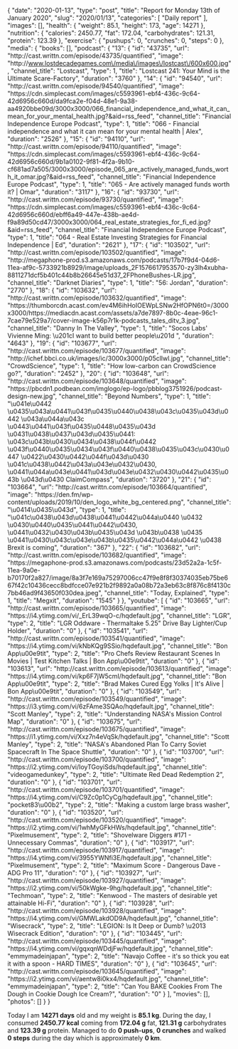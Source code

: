 {
    "date": "2020-01-13",
    "type": "post",
    "title": "Report for Monday 13th of January 2020",
    "slug": "2020\/01\/13",
    "categories": [
        "Daily report"
    ],
    "images": [],
    "health": {
        "weight": 85.1,
        "height": 173,
        "age": 14271
    },
    "nutrition": {
        "calories": 2450.77,
        "fat": 172.04,
        "carbohydrates": 121.31,
        "protein": 123.39
    },
    "exercise": {
        "pushups": 0,
        "crunches": 0,
        "steps": 0
    },
    "media": {
        "books": [],
        "podcast": {
            "13": {
                "id": "43735",
                "url": "http:\/\/cast.writtn.com\/episode\/43735\/quantified",
                "image": "http:\/\/www.lostdecadegames.com\/media\/images\/lostcast\/600x600.jpg",
                "channel_title": "Lostcast",
                "type": 1,
                "title": "Lostcast 241: Your Mind is the Ultimate Scare-Factory",
                "duration": "3760"
            },
            "14": {
                "id": "94540",
                "url": "http:\/\/cast.writtn.com\/episode\/94540\/quantified",
                "image": "https:\/\/cdn.simplecast.com\/images\/c5593961-ebf4-436c-9c64-42d6956c660d\/da9fca2e-f04d-48e1-9a38-aa4920bbe09d\/3000x3000\/066_financial_independence_and_what_it_can_mean_for_your_mental_health.jpg?&aid=rss_feed",
                "channel_title": "Financial Independence Europe Podcast",
                "type": 1,
                "title": "066 - Financial independence and what it can mean for your mental health | Alex",
                "duration": "2526"
            },
            "15": {
                "id": "94110",
                "url": "http:\/\/cast.writtn.com\/episode\/94110\/quantified",
                "image": "https:\/\/cdn.simplecast.com\/images\/c5593961-ebf4-436c-9c64-42d6956c660d\/9b1a0102-9f81-4f2a-9b10-cf681ad7a505\/3000x3000\/episode_065_are_actively_managed_funds_worth_it_omar.jpg?&aid=rss_feed",
                "channel_title": "Financial Independence Europe Podcast",
                "type": 1,
                "title": "065 - Are actively managed funds worth it? | Omar",
                "duration": "3117"
            },
            "16": {
                "id": "93730",
                "url": "http:\/\/cast.writtn.com\/episode\/93730\/quantified",
                "image": "https:\/\/cdn.simplecast.com\/images\/c5593961-ebf4-436c-9c64-42d6956c660d\/ebff6a49-447e-438b-ae4d-f9a89d50cd47\/3000x3000\/064_real_estate_strategies_for_fi_ed.jpg?&aid=rss_feed",
                "channel_title": "Financial Independence Europe Podcast",
                "type": 1,
                "title": "064 - Real Estate Investing Strategies for Financial Independence | Ed",
                "duration": "2621"
            },
            "17": {
                "id": "103502",
                "url": "http:\/\/cast.writtn.com\/episode\/103502\/quantified",
                "image": "http:\/\/megaphone-prod.s3.amazonaws.com\/podcasts\/17b7f9d4-04d6-11ea-af9c-5733921b8929\/image\/uploads_2F1576617953570-zy3lh4xubha-8811271dcf5b401c44b8b26645e51d37_2FPhoneBushes-LR.jpg",
                "channel_title": "Darknet Diaries",
                "type": 1,
                "title": "56: Jordan",
                "duration": "2770"
            },
            "18": {
                "id": "103632",
                "url": "http:\/\/cast.writtn.com\/episode\/103632\/quantified",
                "image": "https:\/\/thumborcdn.acast.com\/ev4M6ihHoIOEWpLSNw2HfOPN6t0=\/3000x3000\/https:\/\/mediacdn.acast.com\/assets\/a7de7897-8b0c-4eae-96c1-7cae79e529a7\/cover-image-k56p7r1k-podcasts_tales_ditv_3.jpg",
                "channel_title": "Danny In The Valley",
                "type": 1,
                "title": "Socos Labs' Vivienne Ming: \u201cI want to build better people\u201d ",
                "duration": "4643"
            },
            "19": {
                "id": "103677",
                "url": "http:\/\/cast.writtn.com\/episode\/103677\/quantified",
                "image": "http:\/\/ichef.bbci.co.uk\/images\/ic\/3000x3000\/p05cllwl.jpg",
                "channel_title": "CrowdScience",
                "type": 1,
                "title": "How low-carbon can CrowdScience go?",
                "duration": "2452"
            },
            "20": {
                "id": "103648",
                "url": "http:\/\/cast.writtn.com\/episode\/103648\/quantified",
                "image": "https:\/\/pbcdn1.podbean.com\/imglogo\/ep-logo\/pbblog3751926\/podcast-design-new.jpg",
                "channel_title": "Beyond Numbers",
                "type": 1,
                "title": "\u041e\u0442 \u0435\u043a\u0441\u043f\u0435\u0440\u0438\u043c\u0435\u043d\u0442 \u043a\u044a\u043c \u0443\u0441\u043f\u0435\u0448\u0435\u043d \u0431\u0438\u0437\u043d\u0435\u0441: \u043c\u043b\u0430\u0434\u0438\u044f\u0442 \u043f\u0440\u0435\u0434\u043f\u0440\u0438\u0435\u043c\u0430\u0447 \u0422\u0430\u0442\u044f\u043d\u0430 \u041c\u0438\u0442\u043a\u043e\u0432\u0430, \u0441\u044a\u043e\u0441\u043d\u043e\u0432\u0430\u0442\u0435\u043b \u043d\u0430 ClaimCompass",
                "duration": "3720"
            },
            "21": {
                "id": "103664",
                "url": "http:\/\/cast.writtn.com\/episode\/103664\/quantified",
                "image": "https:\/\/den.fm\/wp-content\/uploads\/2019\/10\/den_logo_white_bg_centered.png",
                "channel_title": "\u0414\u0435\u043d",
                "type": 1,
                "title": "\u041c\u0438\u043d\u0438\u0441\u0442\u044a\u0440 \u0432 \u0430\u0440\u0435\u0441\u0442\u0430, \u0441\u0432\u0430\u043b\u0435\u043d \u043b\u0438 \u0435 \u0441\u0430\u043c\u043e\u043b\u0435\u0442\u044a\u0442 \u0438 Brexit is coming",
                "duration": "367"
            },
            "22": {
                "id": "103682",
                "url": "http:\/\/cast.writtn.com\/episode\/103682\/quantified",
                "image": "https:\/\/megaphone-prod.s3.amazonaws.com\/podcasts\/23d52a2a-1c5f-11ea-9a0e-b70170f2a827\/image\/8a3f7e169a75297006cc47f9e8f8f30374035eb75be667f42c10436cecc8bdfcce07e921b2f9892a0a08b72a3eb63c8f876c8f4130c7bb46ad9f43650f030dea.jpeg",
                "channel_title": "Today, Explained",
                "type": 1,
                "title": "Megxit",
                "duration": "1545"
            }
        },
        "youtube": [
            {
                "id": "103665",
                "url": "http:\/\/cast.writtn.com\/episode\/103665\/quantified",
                "image": "https:\/\/i4.ytimg.com\/vi\/_ErL39wqO-c\/hqdefault.jpg",
                "channel_title": "LGR",
                "type": 2,
                "title": "LGR Oddware - Thermaltake 5.25\" Drive Bay Lighter\/Cup Holder",
                "duration": "0"
            },
            {
                "id": "103541",
                "url": "http:\/\/cast.writtn.com\/episode\/103541\/quantified",
                "image": "https:\/\/i4.ytimg.com\/vi\/kNbKQg9SSio\/hqdefault.jpg",
                "channel_title": "Bon App\u00e9tit",
                "type": 2,
                "title": "Pro Chefs Review Restaurant Scenes In Movies | Test Kitchen Talks | Bon App\u00e9tit",
                "duration": "0"
            },
            {
                "id": "103613",
                "url": "http:\/\/cast.writtn.com\/episode\/103613\/quantified",
                "image": "https:\/\/i4.ytimg.com\/vi\/kp6F7jW5cmI\/hqdefault.jpg",
                "channel_title": "Bon App\u00e9tit",
                "type": 2,
                "title": "Brad Makes Cured Egg Yolks | It's Alive | Bon App\u00e9tit",
                "duration": "0"
            },
            {
                "id": "103549",
                "url": "http:\/\/cast.writtn.com\/episode\/103549\/quantified",
                "image": "https:\/\/i3.ytimg.com\/vi\/6zFAme3SQAo\/hqdefault.jpg",
                "channel_title": "Scott Manley",
                "type": 2,
                "title": "Understanding NASA's Mission Control Map",
                "duration": "0"
            },
            {
                "id": "103675",
                "url": "http:\/\/cast.writtn.com\/episode\/103675\/quantified",
                "image": "https:\/\/i1.ytimg.com\/vi\/Xxz7n4eVqSk\/hqdefault.jpg",
                "channel_title": "Scott Manley",
                "type": 2,
                "title": "NASA's Abandoned Plan To Carry Soviet Spacecraft In The Space Shuttle",
                "duration": "0"
            },
            {
                "id": "103700",
                "url": "http:\/\/cast.writtn.com\/episode\/103700\/quantified",
                "image": "https:\/\/i2.ytimg.com\/vi\/IoyTGoyiSds\/hqdefault.jpg",
                "channel_title": "videogamedunkey",
                "type": 2,
                "title": "Ultimate Red Dead Redemption 2",
                "duration": "0"
            },
            {
                "id": "103701",
                "url": "http:\/\/cast.writtn.com\/episode\/103701\/quantified",
                "image": "https:\/\/i4.ytimg.com\/vi\/C9Zc0p1CyCg\/hqdefault.jpg",
                "channel_title": "pocket83\u00b2",
                "type": 2,
                "title": "Making a custom large brass washer",
                "duration": "0"
            },
            {
                "id": "103520",
                "url": "http:\/\/cast.writtn.com\/episode\/103520\/quantified",
                "image": "https:\/\/i2.ytimg.com\/vi\/1whMyGFkHWs\/hqdefault.jpg",
                "channel_title": "Pixelmusement",
                "type": 2,
                "title": "Shovelware Diggers #171 - Unnecessary Commas",
                "duration": "0"
            },
            {
                "id": "103917",
                "url": "http:\/\/cast.writtn.com\/episode\/103917\/quantified",
                "image": "https:\/\/i4.ytimg.com\/vi\/3955YWNfi3E\/hqdefault.jpg",
                "channel_title": "Pixelmusement",
                "type": 2,
                "title": "Maximum Score - Dangerous Dave - ADG Pro 11",
                "duration": "0"
            },
            {
                "id": "103927",
                "url": "http:\/\/cast.writtn.com\/episode\/103927\/quantified",
                "image": "https:\/\/i2.ytimg.com\/vi\/50kWgke-9hg\/hqdefault.jpg",
                "channel_title": "Techmoan",
                "type": 2,
                "title": "Kenwood - The masters of desirable yet attainable Hi-Fi",
                "duration": "0"
            },
            {
                "id": "103928",
                "url": "http:\/\/cast.writtn.com\/episode\/103928\/quantified",
                "image": "https:\/\/i4.ytimg.com\/vi\/GMWLakdOD9A\/hqdefault.jpg",
                "channel_title": "Wisecrack",
                "type": 2,
                "title": "LEGION: Is It Deep or Dumb? \u2013 Wisecrack Edition",
                "duration": "0"
            },
            {
                "id": "103445",
                "url": "http:\/\/cast.writtn.com\/episode\/103445\/quantified",
                "image": "https:\/\/i4.ytimg.com\/vi\/gqxqnWDdjFw\/hqdefault.jpg",
                "channel_title": "emmymadeinjapan",
                "type": 2,
                "title": "Navajo Coffee - it's so thick you eat it with a spoon - HARD TIMES",
                "duration": "0"
            },
            {
                "id": "103645",
                "url": "http:\/\/cast.writtn.com\/episode\/103645\/quantified",
                "image": "https:\/\/i2.ytimg.com\/vi\/aentw8i0kx4\/hqdefault.jpg",
                "channel_title": "emmymadeinjapan",
                "type": 2,
                "title": "Can You BAKE Cookies From The Dough in Cookie Dough Ice Cream?",
                "duration": "0"
            }
        ],
        "movies": [],
        "photos": []
    }
}

Today I am <strong>14271 days</strong> old and my weight is <strong>85.1 kg</strong>. During the day, I consumed <strong>2450.77 kcal</strong> coming from <strong>172.04 g</strong> fat, <strong>121.31 g</strong> carbohydrates and <strong>123.39 g</strong> protein. Managed to do <strong>0 push-ups</strong>, <strong>0 crunches</strong> and walked <strong>0 steps</strong> during the day which is approximately <strong>0 km</strong>.